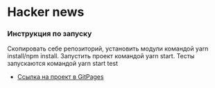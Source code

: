# Hacker news
### Инструкция по запуску ###
Скопировать себе репозиторий, установить модули командой yarn install/npm install. Запустить проект командой yarn start. Тесты запускаются командой yarn start test
* [Ссылка на проект в GitPages](https://danielermal.github.io/hacker-news/)
